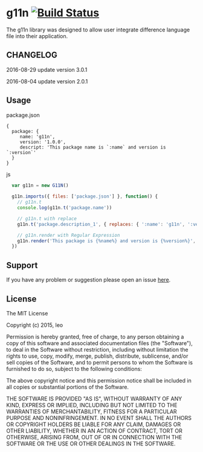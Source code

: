 # g11n [![Build Status](https://travis-ci.org/cswleocsw/g11n.svg?branch=master)](https://travis-ci.org/cswleocsw/g11n)
The g11n library was designed to allow user integrate difference language file into their application.

## CHANGELOG
2016-08-29
update version 3.0.1

2016-08-04
update version 2.0.1

## Usage

package.json
```
{
  package: {
     name: 'g11n',
     version: '1.0.0',
     descript: 'This package name is `:name` and version is `:version`'
  }
}
```

js
```javascript
  var g11n = new G11N()
  
  g11n.imports({ files: ['package.json'] }, function() {
    // g11n.t
    console.log(g11n.t('package.name'))

    // g11n.t with replace
    g11n.t('package.description_1', { replaces: { ':name': 'g11n', ':version': '1.0.0' }))

    // g11n.render with Regular Expression
    g11n.render('This package is {%name%} and version is {%version%}', { path: 'package' })
  })

```

## Support
If you have any problem or suggestion please open an issue [here](https://github.com/cswleocsw/g11n/issues).

## License

The MIT License

Copyright (c) 2015, leo

Permission is hereby granted, free of charge, to any person
obtaining a copy of this software and associated documentation
files (the "Software"), to deal in the Software without
restriction, including without limitation the rights to use,
copy, modify, merge, publish, distribute, sublicense, and/or sell
copies of the Software, and to permit persons to whom the
Software is furnished to do so, subject to the following
conditions:

The above copyright notice and this permission notice shall be
included in all copies or substantial portions of the Software.

THE SOFTWARE IS PROVIDED "AS IS", WITHOUT WARRANTY OF ANY KIND,
EXPRESS OR IMPLIED, INCLUDING BUT NOT LIMITED TO THE WARRANTIES
OF MERCHANTABILITY, FITNESS FOR A PARTICULAR PURPOSE AND
NONINFRINGEMENT. IN NO EVENT SHALL THE AUTHORS OR COPYRIGHT
HOLDERS BE LIABLE FOR ANY CLAIM, DAMAGES OR OTHER LIABILITY,
WHETHER IN AN ACTION OF CONTRACT, TORT OR OTHERWISE, ARISING
FROM, OUT OF OR IN CONNECTION WITH THE SOFTWARE OR THE USE OR
OTHER DEALINGS IN THE SOFTWARE.
